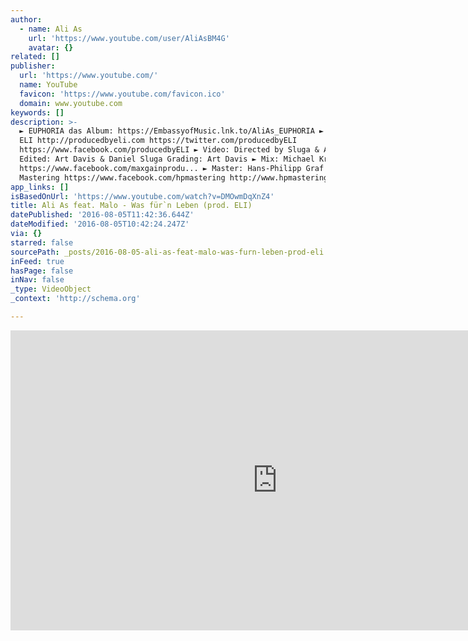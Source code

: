 ```yaml
---
author:
  - name: Ali As
    url: 'https://www.youtube.com/user/AliAsBM4G'
    avatar: {}
related: []
publisher:
  url: 'https://www.youtube.com/'
  name: YouTube
  favicon: 'https://www.youtube.com/favicon.ico'
  domain: www.youtube.com
keywords: []
description: >-
  ► EUPHORIA das Album: https://EmbassyofMusic.lnk.to/AliAs_EUPHORIA ► Musik:
  ELI http://producedbyeli.com https://twitter.com/producedbyELI
  https://www.facebook.com/producedbyELI ► Video: Directed by Sluga & Art Davis
  Edited: Art Davis & Daniel Sluga Grading: Art Davis ► Mix: Michael Kristanec
  https://www.facebook.com/maxgainprodu... ► Master: Hans-Philipp Graf @ HP
  Mastering https://www.facebook.com/hpmastering http://www.hpmastering.com
app_links: []
isBasedOnUrl: 'https://www.youtube.com/watch?v=DMOwmDqXnZ4'
title: Ali As feat. Malo - Was für`n Leben (prod. ELI)
datePublished: '2016-08-05T11:42:36.644Z'
dateModified: '2016-08-05T10:42:24.247Z'
via: {}
starred: false
sourcePath: _posts/2016-08-05-ali-as-feat-malo-was-furn-leben-prod-eli.md
inFeed: true
hasPage: false
inNav: false
_type: VideoObject
_context: 'http://schema.org'

---
```

<iframe src="https://cdn.embedly.com/widgets/media.html?src=https%3A%2F%2Fwww.youtube.com%2Fembed%2FDMOwmDqXnZ4%3Ffeature%3Doembed&amp;url=http%3A%2F%2Fwww.youtube.com%2Fwatch%3Fv%3DDMOwmDqXnZ4&amp;image=https%3A%2F%2Fi.ytimg.com%2Fvi%2FDMOwmDqXnZ4%2Fhqdefault.jpg&amp;key=b7d04c9b404c499eba89ee7072e1c4f7&amp;type=text%2Fhtml&amp;schema=youtube" width="854" height="480" scrolling="no" frameborder="0" allowfullscreen="" style=""></iframe>